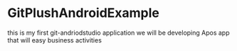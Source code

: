 # GitPlushAndroidExample
this is my first git-andriodstudio application
we will be developing Apos app that will easy business activities
